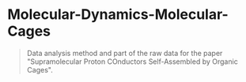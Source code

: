 # Molecular-Dynamics-Molecular-Cages
> Data analysis method and part of the raw data for the paper "Supramolecular Proton COnductors Self-Assembled by Organic Cages".

